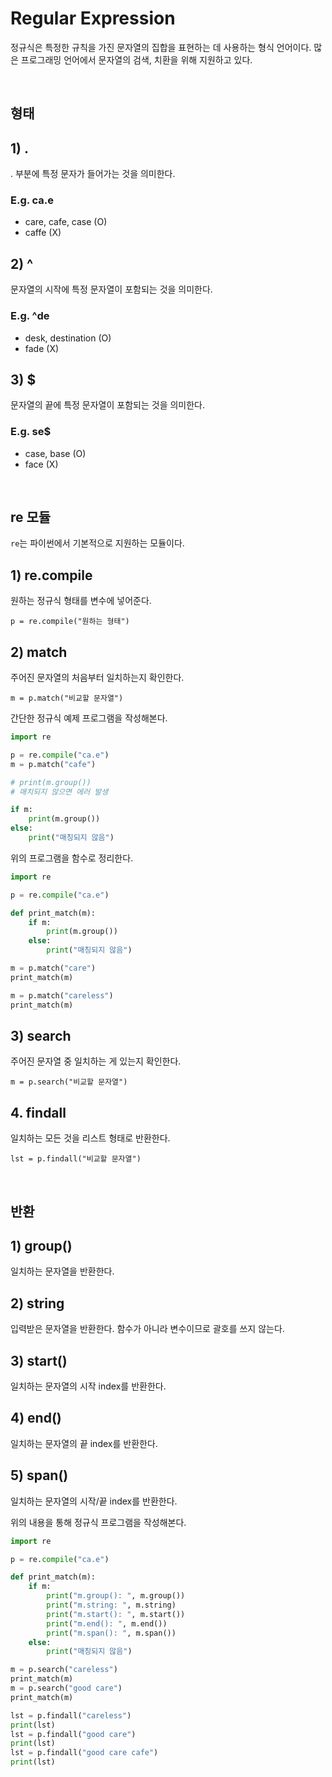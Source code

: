 # Regular Expression
정규식은 특정한 규칙을 가진 문자열의 집합을 표현하는 데 사용하는 형식 언어이다. 많은 프로그래밍 언어에서 문자열의 검색, 치환을 위해 지원하고 있다. 

<br>  

## 형태 
## 1) .
. 부분에 특정 문자가 들어가는 것을 의미한다.
### E.g. ca.e
* care, cafe, case (O)
* caffe (X)

## 2) ^ 
문자열의 시작에 특정 문자열이 포함되는 것을 의미한다.
### E.g. ^de
* desk, destination (O)
* fade (X)

## 3) $
문자열의 끝에 특정 문자열이 포함되는 것을 의미한다.
### E.g. se$
* case, base (O)
* face (X)   

<br>

## re 모듈
`re`는 파이썬에서 기본적으로 지원하는 모듈이다.
## 1) re.compile
원하는 정규식 형태를 변수에 넣어준다.

`p = re.compile("원하는 형태")`
## 2) match
주어진 문자열의 처음부터 일치하는지 확인한다.

`m = p.match("비교할 문자열")`   

간단한 정규식 예제 프로그램을 작성해본다.
```python
import re

p = re.compile("ca.e") 
m = p.match("cafe")

# print(m.group()) 
# 매치되지 않으면 에러 발생

if m:
    print(m.group())
else:
    print("매칭되지 않음")
```
위의 프로그램을 함수로 정리한다. 

```python
import re

p = re.compile("ca.e") 

def print_match(m):
    if m:
        print(m.group())
    else:
        print("매칭되지 않음")

m = p.match("care")
print_match(m)

m = p.match("careless")
print_match(m)
```   
## 3) search
주어진 문자열 중 일치하는 게 있는지 확인한다.

`m = p.search("비교할 문자열")`
## 4. findall
일치하는 모든 것을 리스트 형태로 반환한다.

`lst = p.findall("비교할 문자열")`   

<br>

## 반환
## 1) group()
일치하는 문자열을 반환한다.
## 2) string
입력받은 문자열을 반환한다. 함수가 아니라 변수이므로 괄호를 쓰지 않는다.
## 3) start()
일치하는 문자열의 시작 index를 반환한다.
## 4) end()
일치하는 문자열의 끝 index를 반환한다.
## 5) span()
일치하는 문자열의 시작/끝 index를 반환한다.   


위의 내용을 통해 정규식 프로그램을 작성해본다.
```python
import re

p = re.compile("ca.e") 

def print_match(m):
    if m:
        print("m.group(): ", m.group()) 
        print("m.string: ", m.string) 
        print("m.start(): ", m.start()) 
        print("m.end(): ", m.end())
        print("m.span(): ", m.span())
    else:
        print("매칭되지 않음")

m = p.search("careless")
print_match(m)
m = p.search("good care")
print_match(m)

lst = p.findall("careless")
print(lst)
lst = p.findall("good care")
print(lst)
lst = p.findall("good care cafe")
print(lst)
```